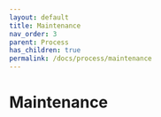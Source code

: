 ```yaml
---
layout: default
title: Maintenance
nav_order: 3
parent: Process
has_children: true
permalink: /docs/process/maintenance
---
```


# Maintenance
